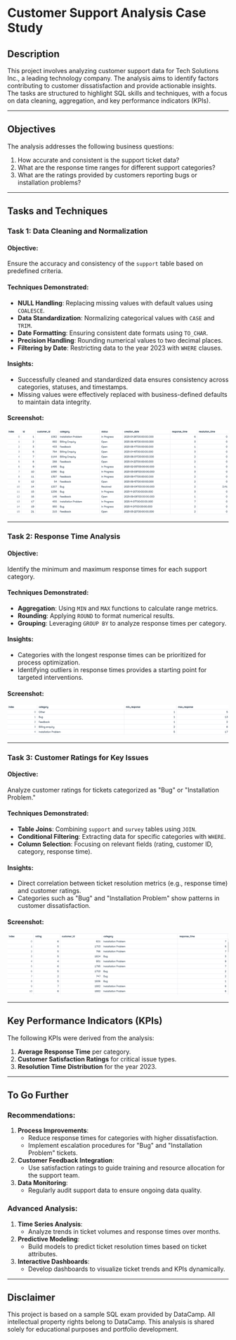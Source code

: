 # Customer Support Analysis Case Study

## Description
This project involves analyzing customer support data for Tech Solutions Inc., a leading technology company. The analysis aims to identify factors contributing to customer dissatisfaction and provide actionable insights. The tasks are structured to highlight SQL skills and techniques, with a focus on data cleaning, aggregation, and key performance indicators (KPIs).

---

## Objectives
The analysis addresses the following business questions:
1. How accurate and consistent is the support ticket data?
2. What are the response time ranges for different support categories?
3. What are the ratings provided by customers reporting bugs or installation problems?
   
---

## Tasks and Techniques

### Task 1: Data Cleaning and Normalization

#### Objective:
Ensure the accuracy and consistency of the `support` table based on predefined criteria.

#### Techniques Demonstrated:
- **NULL Handling**: Replacing missing values with default values using `COALESCE`.
- **Data Standardization**: Normalizing categorical values with `CASE` and `TRIM`.
- **Date Formatting**: Ensuring consistent date formats using `TO_CHAR`.
- **Precision Handling**: Rounding numerical values to two decimal places.
- **Filtering by Date**: Restricting data to the year 2023 with `WHERE` clauses.

#### Insights:
- Successfully cleaned and standardized data ensures consistency across categories, statuses, and timestamps.
- Missing values were effectively replaced with business-defined defaults to maintain data integrity.

#### Screenshot:
![Task 1 Results](images/task1_results.png)

---

### Task 2: Response Time Analysis

#### Objective:
Identify the minimum and maximum response times for each support category.

#### Techniques Demonstrated:
- **Aggregation**: Using `MIN` and `MAX` functions to calculate range metrics.
- **Rounding**: Applying `ROUND` to format numerical results.
- **Grouping**: Leveraging `GROUP BY` to analyze response times per category.

#### Insights:
- Categories with the longest response times can be prioritized for process optimization.
- Identifying outliers in response times provides a starting point for targeted interventions.

#### Screenshot:
![Task 2 Results](images/task2_results.png)

---

### Task 3: Customer Ratings for Key Issues

#### Objective:
Analyze customer ratings for tickets categorized as "Bug" or "Installation Problem."

#### Techniques Demonstrated:
- **Table Joins**: Combining `support` and `survey` tables using `JOIN`.
- **Conditional Filtering**: Extracting data for specific categories with `WHERE`.
- **Column Selection**: Focusing on relevant fields (rating, customer ID, category, response time).

#### Insights:
- Direct correlation between ticket resolution metrics (e.g., response time) and customer ratings.
- Categories such as "Bug" and "Installation Problem" show patterns in customer dissatisfaction.

#### Screenshot:
![Task 3 Results](images/task3_results.png)

---

## Key Performance Indicators (KPIs)
The following KPIs were derived from the analysis:
1. **Average Response Time** per category.
2. **Customer Satisfaction Ratings** for critical issue types.
3. **Resolution Time Distribution** for the year 2023.

---

## To Go Further

### Recommendations:
1. **Process Improvements**:
   - Reduce response times for categories with higher dissatisfaction.
   - Implement escalation procedures for "Bug" and "Installation Problem" tickets.
2. **Customer Feedback Integration**:
   - Use satisfaction ratings to guide training and resource allocation for the support team.
3. **Data Monitoring**:
   - Regularly audit support data to ensure ongoing data quality.

### Advanced Analysis:
1. **Time Series Analysis**:
   - Analyze trends in ticket volumes and response times over months.
2. **Predictive Modeling**:
   - Build models to predict ticket resolution times based on ticket attributes.
3. **Interactive Dashboards**:
   - Develop dashboards to visualize ticket trends and KPIs dynamically.

---

## Disclaimer
This project is based on a sample SQL exam provided by DataCamp. All intellectual property rights belong to DataCamp. This analysis is shared solely for educational purposes and portfolio development.
